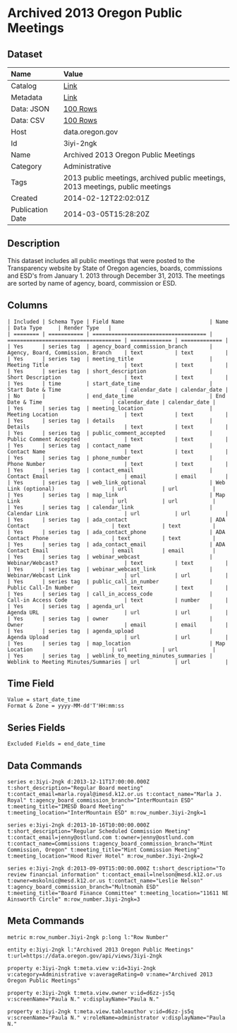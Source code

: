 # Archived 2013 Oregon Public Meetings

## Dataset

| Name | Value |
| :--- | :---- |
| Catalog | [Link](https://catalog.data.gov/dataset/archived-2013-oregon-public-meetings-4659d) |
| Metadata | [Link](https://data.oregon.gov/api/views/3iyi-2ngk) |
| Data: JSON | [100 Rows](https://data.oregon.gov/api/views/3iyi-2ngk/rows.json?max_rows=100) |
| Data: CSV | [100 Rows](https://data.oregon.gov/api/views/3iyi-2ngk/rows.csv?max_rows=100) |
| Host | data.oregon.gov |
| Id | 3iyi-2ngk |
| Name | Archived 2013 Oregon Public Meetings |
| Category | Administrative |
| Tags | 2013 public meetings, archived public meetings, 2013 meetings, public meetings |
| Created | 2014-02-12T22:02:01Z |
| Publication Date | 2014-03-05T15:28:20Z |

## Description

This dataset includes all public meetings that were posted to the Transparency website by State of Oregon agencies, boards, commissions and ESD's from January 1. 2013 through December 31, 2013.  The meetings are sorted by name of agency, board, commission or ESD.

## Columns

```ls
| Included | Schema Type | Field Name                           | Name                                 | Data Type     | Render Type   |
| ======== | =========== | ==================================== | ==================================== | ============= | ============= |
| Yes      | series tag  | agency_board_commission_branch       | Agency, Board, Commission, Branch    | text          | text          |
| Yes      | series tag  | meeting_title                        | Meeting Title                        | text          | text          |
| Yes      | series tag  | short_description                    | Short Description                    | text          | text          |
| Yes      | time        | start_date_time                      | Start Date & Time                    | calendar_date | calendar_date |
| No       |             | end_date_time                        | End Date & Time                      | calendar_date | calendar_date |
| Yes      | series tag  | meeting_location                     | Meeting Location                     | text          | text          |
| Yes      | series tag  | details                              | Details                              | text          | text          |
| Yes      | series tag  | public_comment_accepted              | Public Comment Accepted              | text          | text          |
| Yes      | series tag  | contact_name                         | Contact Name                         | text          | text          |
| Yes      | series tag  | phone_number                         | Phone Number                         | text          | text          |
| Yes      | series tag  | contact_email                        | Contact Email                        | email         | email         |
| Yes      | series tag  | web_link_optional                    | Web Link (optional)                  | url           | url           |
| Yes      | series tag  | map_link                             | Map Link                             | url           | url           |
| Yes      | series tag  | calendar_link                        | Calendar Link                        | url           | url           |
| Yes      | series tag  | ada_contact                          | ADA Contact                          | text          | text          |
| Yes      | series tag  | ada_contact_phone                    | ADA Contact Phone                    | text          | text          |
| Yes      | series tag  | ada_contact_email                    | ADA Contact Email                    | email         | email         |
| Yes      | series tag  | webinar_webcast                      | Webinar/Webcast?                     | text          | text          |
| Yes      | series tag  | webinar_webcast_link                 | Webinar/Webcast Link                 | url           | url           |
| Yes      | series tag  | public_call_in_number                | Public Call-In Number                | text          | text          |
| Yes      | series tag  | call_in_access_code                  | Call-in Access Code                  | text          | number        |
| Yes      | series tag  | agenda_url                           | Agenda URL                           | url           | url           |
| Yes      | series tag  | owner                                | Owner                                | email         | email         |
| Yes      | series tag  | agenda_upload                        | Agenda Upload                        | url           | url           |
| Yes      | series tag  | map_location                         | Map Location                         | url           | url           |
| Yes      | series tag  | weblink_to_meeting_minutes_summaries | Weblink to Meeting Minutes/Summaries | url           | url           |
```

## Time Field

```ls
Value = start_date_time
Format & Zone = yyyy-MM-dd'T'HH:mm:ss
```

## Series Fields

```ls
Excluded Fields = end_date_time
```

## Data Commands

```ls
series e:3iyi-2ngk d:2013-12-11T17:00:00.000Z t:short_description="Regular Board meeting" t:contact_email=marla.royal@imesd.k12.or.us t:contact_name="Marla J. Royal" t:agency_board_commission_branch="InterMountain ESD" t:meeting_title="IMESD Board Meeting" t:meeting_location="InterMountain ESD" m:row_number.3iyi-2ngk=1

series e:3iyi-2ngk d:2013-10-16T10:00:00.000Z t:short_description="Regular Scheduled Commission Meeting" t:contact_email=jenny@ostlund.com t:owner=jenny@ostlund.com t:contact_name=Commissions t:agency_board_commission_branch="Mint Commission, Oregon" t:meeting_title="Mint Commission Meeting" t:meeting_location="Hood River Hotel" m:row_number.3iyi-2ngk=2

series e:3iyi-2ngk d:2013-09-09T15:00:00.000Z t:short_description="To review financial information" t:contact_email=lnelson@mesd.k12.or.us t:owner=mskolnic@mesd.k12.or.us t:contact_name="Leslie Nelson" t:agency_board_commission_branch="Multnomah ESD" t:meeting_title="Board Finance Committee" t:meeting_location="11611 NE Ainsworth Circle" m:row_number.3iyi-2ngk=3
```

## Meta Commands

```ls
metric m:row_number.3iyi-2ngk p:long l:"Row Number"

entity e:3iyi-2ngk l:"Archived 2013 Oregon Public Meetings" t:url=https://data.oregon.gov/api/views/3iyi-2ngk

property e:3iyi-2ngk t:meta.view v:id=3iyi-2ngk v:category=Administrative v:averageRating=0 v:name="Archived 2013 Oregon Public Meetings"

property e:3iyi-2ngk t:meta.view.owner v:id=d6zz-js5q v:screenName="Paula N." v:displayName="Paula N."

property e:3iyi-2ngk t:meta.view.tableauthor v:id=d6zz-js5q v:screenName="Paula N." v:roleName=administrator v:displayName="Paula N."
```